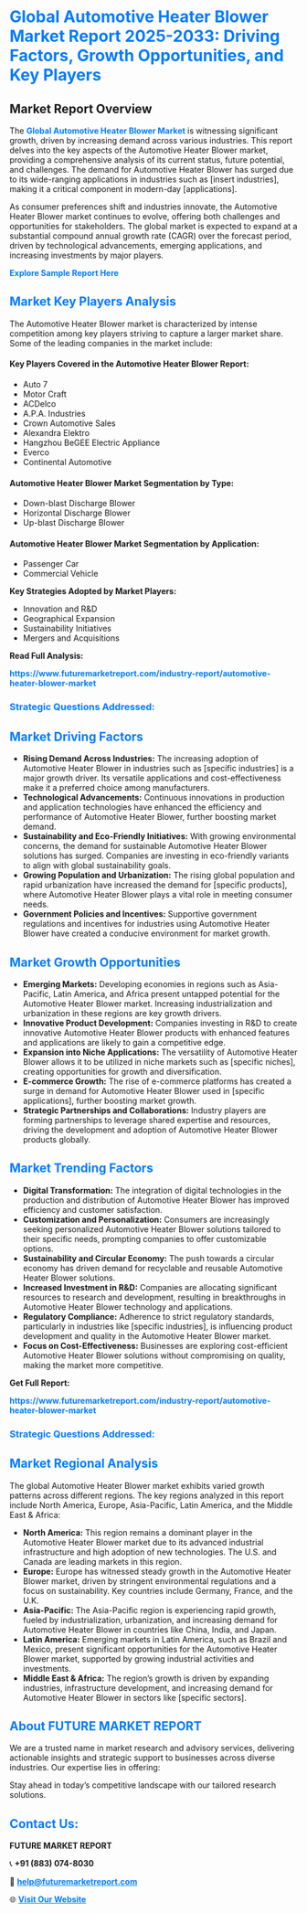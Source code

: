 <h1 style="color: #007BFF;">Global Automotive Heater Blower Market Report 2025-2033: Driving Factors, Growth Opportunities, and Key Players</h1>

<section id="overview">
<h2>Market Report Overview</h2>
<p>The <a href="https://www.futuremarketreport.com/industry-report/automotive-heater-blower-market" style="color: #007BFF; text-decoration: none;"><strong>Global Automotive Heater Blower Market</strong></a> is witnessing significant growth, driven by increasing demand across various industries. This report delves into the key aspects of the Automotive Heater Blower market, providing a comprehensive analysis of its current status, future potential, and challenges. The demand for Automotive Heater Blower has surged due to its wide-ranging applications in industries such as [insert industries], making it a critical component in modern-day [applications].</p>
<p>As consumer preferences shift and industries innovate, the Automotive Heater Blower market continues to evolve, offering both challenges and opportunities for stakeholders. The global market is expected to expand at a substantial compound annual growth rate (CAGR) over the forecast period, driven by technological advancements, emerging applications, and increasing investments by major players.</p>
</section>

<section id="overview">
<p><a href="https://www.futuremarketreport.com/request-sample/reportId=43144" style="color: #007BFF; text-decoration: none;"><strong>Explore Sample Report Here</strong></a></p>
</section>

<section id="key-players">
<h2 style="color: #007BFF;">Market Key Players Analysis</h2>
<p>The Automotive Heater Blower market is characterized by intense competition among key players striving to capture a larger market share. Some of the leading companies in the market include:</p>
<h4>Key Players Covered in the Automotive Heater Blower Report:</h4>
<ul><li>Auto 7</li><li>Motor Craft</li><li>ACDelco</li><li>A.P.A. Industries</li><li>Crown Automotive Sales</li><li>Alexandra Elektro</li><li>Hangzhou BeGEE Electric Appliance</li><li>Everco</li><li>Continental Automotive</li></ul>
<h4>Automotive Heater Blower Market Segmentation by Type:</h4>
<ul><li>Down-blast Discharge Blower</li><li>Horizontal Discharge Blower</li><li>Up-blast Discharge Blower</li></ul>

<h4>Automotive Heater Blower Market Segmentation by Application:</h4>
<ul><li>Passenger Car</li><li>Commercial Vehicle</li></ul>
<p><strong>Key Strategies Adopted by Market Players:</strong></p>
<ul>
<li>Innovation and R&D</li>
<li>Geographical Expansion</li>
<li>Sustainability Initiatives</li>
<li>Mergers and Acquisitions</li>
</ul>
</section>

<section>
<p><strong>Read Full Analysis: </strong></p><a href="https://www.futuremarketreport.com/industry-report/automotive-heater-blower-market" style="color: #007BFF; text-decoration: none;"><strong>https://www.futuremarketreport.com/industry-report/automotive-heater-blower-market</strong></a>
<h3 style="color: #007BFF;">Strategic Questions Addressed:</h3>
</section>

<section id="driving-factors">
<h2 style="color: #007BFF;">Market Driving Factors</h2>
<ul>
<li><strong>Rising Demand Across Industries:</strong> The increasing adoption of Automotive Heater Blower in industries such as [specific industries] is a major growth driver. Its versatile applications and cost-effectiveness make it a preferred choice among manufacturers.</li>
<li><strong>Technological Advancements:</strong> Continuous innovations in production and application technologies have enhanced the efficiency and performance of Automotive Heater Blower, further boosting market demand.</li>
<li><strong>Sustainability and Eco-Friendly Initiatives:</strong> With growing environmental concerns, the demand for sustainable Automotive Heater Blower solutions has surged. Companies are investing in eco-friendly variants to align with global sustainability goals.</li>
<li><strong>Growing Population and Urbanization:</strong> The rising global population and rapid urbanization have increased the demand for [specific products], where Automotive Heater Blower plays a vital role in meeting consumer needs.</li>
<li><strong>Government Policies and Incentives:</strong> Supportive government regulations and incentives for industries using Automotive Heater Blower have created a conducive environment for market growth.</li>
</ul>
</section>

<section id="growth-opportunities">
<h2 style="color: #007BFF;">Market Growth Opportunities</h2>
<ul>
<li><strong>Emerging Markets:</strong> Developing economies in regions such as Asia-Pacific, Latin America, and Africa present untapped potential for the Automotive Heater Blower market. Increasing industrialization and urbanization in these regions are key growth drivers.</li>
<li><strong>Innovative Product Development:</strong> Companies investing in R&D to create innovative Automotive Heater Blower products with enhanced features and applications are likely to gain a competitive edge.</li>
<li><strong>Expansion into Niche Applications:</strong> The versatility of Automotive Heater Blower allows it to be utilized in niche markets such as [specific niches], creating opportunities for growth and diversification.</li>
<li><strong>E-commerce Growth:</strong> The rise of e-commerce platforms has created a surge in demand for Automotive Heater Blower used in [specific applications], further boosting market growth.</li>
<li><strong>Strategic Partnerships and Collaborations:</strong> Industry players are forming partnerships to leverage shared expertise and resources, driving the development and adoption of Automotive Heater Blower products globally.</li>
</ul>
</section>

<section id="trending-factors">
<h2 style="color: #007BFF;">Market Trending Factors</h2>
<ul>
<li><strong>Digital Transformation:</strong> The integration of digital technologies in the production and distribution of Automotive Heater Blower has improved efficiency and customer satisfaction.</li>
<li><strong>Customization and Personalization:</strong> Consumers are increasingly seeking personalized Automotive Heater Blower solutions tailored to their specific needs, prompting companies to offer customizable options.</li>
<li><strong>Sustainability and Circular Economy:</strong> The push towards a circular economy has driven demand for recyclable and reusable Automotive Heater Blower solutions.</li>
<li><strong>Increased Investment in R&D:</strong> Companies are allocating significant resources to research and development, resulting in breakthroughs in Automotive Heater Blower technology and applications.</li>
<li><strong>Regulatory Compliance:</strong> Adherence to strict regulatory standards, particularly in industries like [specific industries], is influencing product development and quality in the Automotive Heater Blower market.</li>
<li><strong>Focus on Cost-Effectiveness:</strong> Businesses are exploring cost-efficient Automotive Heater Blower solutions without compromising on quality, making the market more competitive.</li>
</ul>
</section>

<section>
<p><strong>Get Full Report: </strong></p><a href="https://www.futuremarketreport.com/industry-report/automotive-heater-blower-market" style="color: #007BFF; text-decoration: none;"><strong>https://www.futuremarketreport.com/industry-report/automotive-heater-blower-market</strong></a>
<h3 style="color: #007BFF;">Strategic Questions Addressed:</h3>
</section>


<section id="regional-analysis">
<h2 style="color: #007BFF;">Market Regional Analysis</h2>
<p>The global Automotive Heater Blower market exhibits varied growth patterns across different regions. The key regions analyzed in this report include North America, Europe, Asia-Pacific, Latin America, and the Middle East & Africa:</p>
<ul>
<li><strong>North America:</strong> This region remains a dominant player in the Automotive Heater Blower market due to its advanced industrial infrastructure and high adoption of new technologies. The U.S. and Canada are leading markets in this region.</li>
<li><strong>Europe:</strong> Europe has witnessed steady growth in the Automotive Heater Blower market, driven by stringent environmental regulations and a focus on sustainability. Key countries include Germany, France, and the U.K.</li>
<li><strong>Asia-Pacific:</strong> The Asia-Pacific region is experiencing rapid growth, fueled by industrialization, urbanization, and increasing demand for Automotive Heater Blower in countries like China, India, and Japan.</li>
<li><strong>Latin America:</strong> Emerging markets in Latin America, such as Brazil and Mexico, present significant opportunities for the Automotive Heater Blower market, supported by growing industrial activities and investments.</li>
<li><strong>Middle East & Africa:</strong> The region’s growth is driven by expanding industries, infrastructure development, and increasing demand for Automotive Heater Blower in sectors like [specific sectors].</li>
</ul>
</section>

<footer>
<h2 style="color: #007BFF;">About FUTURE MARKET REPORT</h2>
<p>We are a trusted name in market research and advisory services, delivering actionable insights and strategic support to businesses across diverse industries. Our expertise lies in offering:</p>

<p>Stay ahead in today’s competitive landscape with our tailored research solutions.</p>

<h2 style="color: #007BFF;">Contact Us:</h2>
<p><strong>FUTURE MARKET REPORT</strong></p>
<p>📞 <strong>+91 (883) 074-8030</strong></p>
<p>📧 <strong><a href="mailto:help@futuremarketreport.com" style="color: #007BFF;">help@futuremarketreport.com</a></strong></p>
<p>🌐 <strong><a href="https://www.futuremarketreport.com/" style="color: #007BFF;">Visit Our Website</a></strong></p>
</footer>